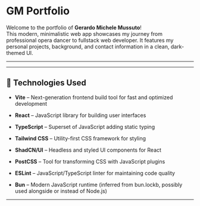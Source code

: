 
# GM Portfolio

Welcome to the portfolio of **Gerardo Michele Mussuto**!  
This modern, minimalistic web app showcases my journey from professional opera dancer to fullstack web developer. It features my personal projects, background, and contact information in a clean, dark-themed UI.



---


---

## 🧰 Technologies Used

- **Vite** – Next-generation frontend build tool for fast and optimized development

- **React**  – JavaScript library for building user interfaces

- **TypeScript**  – Superset of JavaScript adding static typing

- **Tailwind CSS**  – Utility-first CSS framework for styling

- **ShadCN/UI**  – Headless and styled UI components for React

- **PostCSS**  – Tool for transforming CSS with JavaScript plugins

- **ESLint**  – JavaScript/TypeScript linter for maintaining code quality

- **Bun**  – Modern JavaScript runtime (inferred from bun.lockb, possibly used alongside or instead of Node.js)



---

